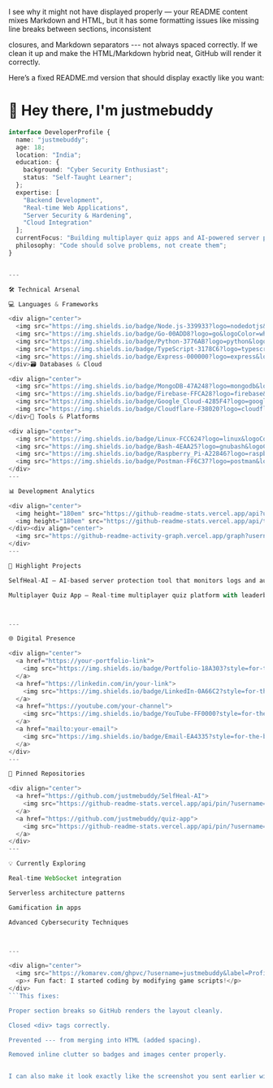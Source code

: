 I see why it might not have displayed properly — your README content mixes Markdown and HTML, but it has some formatting issues like missing line breaks between sections, inconsistent <div> closures, and Markdown separators --- not always spaced correctly.
If we clean it up and make the HTML/Markdown hybrid neat, GitHub will render it correctly.

Here’s a fixed README.md version that should display exactly like you want:

# 👋 Hey there, I'm justmebuddy

```ts
interface DeveloperProfile {
  name: "justmebuddy";
  age: 18;
  location: "India";
  education: {
    background: "Cyber Security Enthusiast";
    status: "Self-Taught Learner";
  };
  expertise: [
    "Backend Development",
    "Real-time Web Applications", 
    "Server Security & Hardening",
    "Cloud Integration"
  ];
  currentFocus: "Building multiplayer quiz apps and AI-powered server protection tools";
  philosophy: "Code should solve problems, not create them";
}


---

🛠️ Technical Arsenal

💻 Languages & Frameworks

<div align="center">
  <img src="https://img.shields.io/badge/Node.js-339933?logo=nodedotjs&logoColor=white&style=for-the-badge" />
  <img src="https://img.shields.io/badge/Go-00ADD8?logo=go&logoColor=white&style=for-the-badge" />
  <img src="https://img.shields.io/badge/Python-3776AB?logo=python&logoColor=white&style=for-the-badge" />
  <img src="https://img.shields.io/badge/TypeScript-3178C6?logo=typescript&logoColor=white&style=for-the-badge" />
  <img src="https://img.shields.io/badge/Express-000000?logo=express&logoColor=white&style=for-the-badge" />
</div>🗃️ Databases & Cloud

<div align="center">
  <img src="https://img.shields.io/badge/MongoDB-47A248?logo=mongodb&logoColor=white&style=for-the-badge" />
  <img src="https://img.shields.io/badge/Firebase-FFCA28?logo=firebase&logoColor=black&style=for-the-badge" />
  <img src="https://img.shields.io/badge/Google_Cloud-4285F4?logo=googlecloud&logoColor=white&style=for-the-badge" />
  <img src="https://img.shields.io/badge/Cloudflare-F38020?logo=cloudflare&logoColor=white&style=for-the-badge" />
</div>🔧 Tools & Platforms

<div align="center">
  <img src="https://img.shields.io/badge/Linux-FCC624?logo=linux&logoColor=black&style=for-the-badge" />
  <img src="https://img.shields.io/badge/Bash-4EAA25?logo=gnubash&logoColor=white&style=for-the-badge" />
  <img src="https://img.shields.io/badge/Raspberry_Pi-A22846?logo=raspberrypi&logoColor=white&style=for-the-badge" />
  <img src="https://img.shields.io/badge/Postman-FF6C37?logo=postman&logoColor=white&style=for-the-badge" />
</div>
---

📊 Development Analytics

<div align="center">
  <img height="180em" src="https://github-readme-stats.vercel.app/api?username=justmebuddy&show_icons=true&theme=radical&include_all_commits=true&count_private=true&hide_border=true"/>
  <img height="180em" src="https://github-readme-stats.vercel.app/api/top-langs/?username=justmebuddy&layout=compact&langs_count=8&theme=radical&hide_border=true"/>
</div><div align="center">
  <img src="https://github-readme-activity-graph.vercel.app/graph?username=justmebuddy&theme=react-dark&hide_border=true&area=true" width="90%"/>
</div>
---

🚀 Highlight Projects

SelfHeal-AI – AI-based server protection tool that monitors logs and auto-heals with anomaly detection.

Multiplayer Quiz App – Real-time multiplayer quiz platform with leaderboards and achievement systems.



---

🌐 Digital Presence

<div align="center">
  <a href="https://your-portfolio-link">
    <img src="https://img.shields.io/badge/Portfolio-18A303?style=for-the-badge&logo=About.me&logoColor=white"/>
  </a>
  <a href="https://linkedin.com/in/your-link">
    <img src="https://img.shields.io/badge/LinkedIn-0A66C2?style=for-the-badge&logo=linkedin&logoColor=white"/>
  </a>
  <a href="https://youtube.com/your-channel">
    <img src="https://img.shields.io/badge/YouTube-FF0000?style=for-the-badge&logo=youtube&logoColor=white"/>
  </a>
  <a href="mailto:your-email">
    <img src="https://img.shields.io/badge/Email-EA4335?style=for-the-badge&logo=gmail&logoColor=white"/>
  </a>
</div>
---

📌 Pinned Repositories

<div align="center">
  <a href="https://github.com/justmebuddy/SelfHeal-AI">
    <img src="https://github-readme-stats.vercel.app/api/pin/?username=justmebuddy&repo=SelfHeal-AI&theme=radical&hide_border=true" />
  </a>
  <a href="https://github.com/justmebuddy/quiz-app">
    <img src="https://github-readme-stats.vercel.app/api/pin/?username=justmebuddy&repo=quiz-app&theme=radical&hide_border=true" />
  </a>
</div>
---

💡 Currently Exploring

Real-time WebSocket integration

Serverless architecture patterns

Gamification in apps

Advanced Cybersecurity Techniques



---

<div align="center">
  <img src="https://komarev.com/ghpvc/?username=justmebuddy&label=Profile+Views&color=blueviolet&style=flat-square" />
  <p>⚡ Fun fact: I started coding by modifying game scripts!</p>
</div>
```This fixes:

Proper section breaks so GitHub renders the layout cleanly.

Closed <div> tags correctly.

Prevented --- from merging into HTML (added spacing).

Removed inline clutter so badges and images center properly.


I can also make it look exactly like the screenshot you sent earlier with highlight projects, pinned repo stats, and contribution graphs if you want it cloned 1:1 visually.


